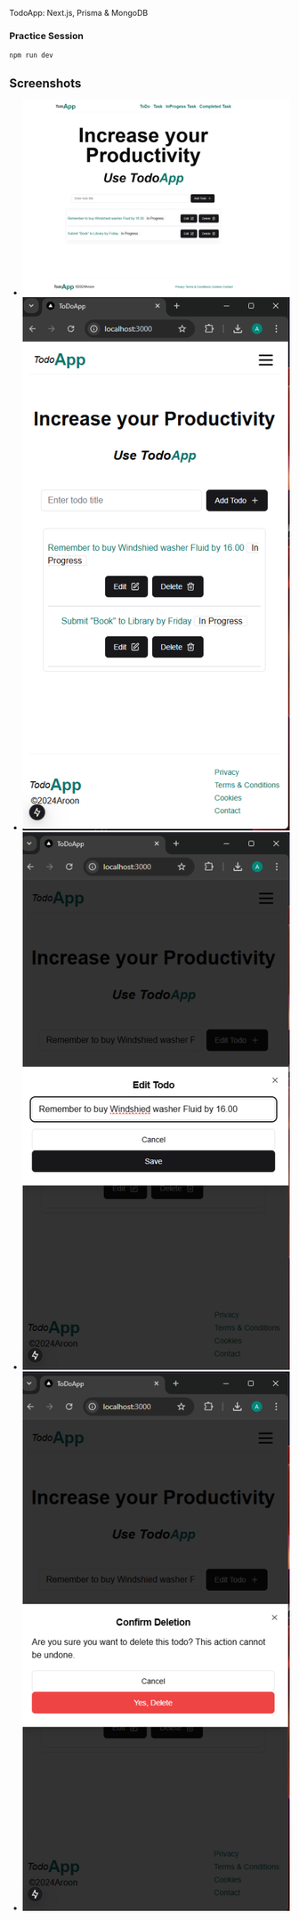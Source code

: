 TodoApp: Next.js, Prisma & MongoDB

### Practice Session

```bash
npm run dev

```
## Screenshots

- ![Image Alt](https://github.com/aroongurung/todoprismamongodb/blob/974f4ba830c17fbc68d3abe2dcd89996029306a4/todo1.png)
- ![Image Alt](https://github.com/aroongurung/todoprismamongodb/blob/974f4ba830c17fbc68d3abe2dcd89996029306a4/todo2.png)
- ![Image Alt](https://github.com/aroongurung/todoprismamongodb/blob/974f4ba830c17fbc68d3abe2dcd89996029306a4/todo3.png)
- ![Image Alt](https://github.com/aroongurung/todoprismamongodb/blob/974f4ba830c17fbc68d3abe2dcd89996029306a4/todo4.png)










